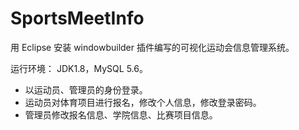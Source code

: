# SportsMeetInfo
用 Eclipse 安装 windowbuilder 插件编写的可视化运动会信息管理系统。

运行环境： JDK1.8，MySQL 5.6。

- 以运动员、管理员的身份登录。
- 运动员对体育项目进行报名，修改个人信息，修改登录密码。
- 管理员修改报名信息、学院信息、比赛项目信息。


